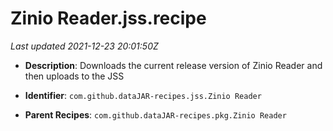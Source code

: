# Zinio Reader.jss.recipe

_Last updated 2021-12-23 20:01:50Z_

- **Description**: Downloads the current release version of Zinio Reader and then uploads to the JSS

- **Identifier**: `com.github.dataJAR-recipes.jss.Zinio Reader`

- **Parent Recipes**: `com.github.dataJAR-recipes.pkg.Zinio Reader`
